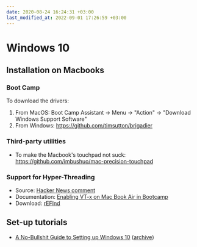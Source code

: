 ```yaml
---
date: 2020-08-24 16:24:31 +03:00
last_modified_at: 2022-09-01 17:26:59 +03:00
---
```


# Windows 10

## Installation on Macbooks

### Boot Camp

To download the drivers:

1. From MacOS: Boot Camp Assistant -> Menu -> "Action" -> "Download Windows Support Software"
2. From Windows: <https://github.com/timsutton/brigadier>

### Third-party utilities

- To make the Macbook's touchpad not suck: <https://github.com/imbushuo/mac-precision-touchpad>

### Support for Hyper-Threading

- Source: [Hacker News comment](https://news.ycombinator.com/item?id=22875681)
- Documentation: [Enabling VT-x on Mac Book Air in Bootcamp](https://dea.nbird.com.au/2017/02/24/enabling-vt-x-on-mac-book-air-in-bootcamp/)
- Download: [rEFInd](https://www.rodsbooks.com/refind/)

## Set-up tutorials

- [A No-Bullshit Guide to Setting up Windows 10](https://b.s5.pm/os/2021/08/28/windows-setup.html) ([archive](https://web.archive.org/web/20210809064346/https://b.s5.pm/os/2021/08/28/windows-setup.html))